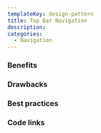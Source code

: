 ```yaml
---
templateKey: design-pattern
title: Top Bar Navigation
description:
categories:
  - Navigation
---
```


### Benefits

### Drawbacks

### Best practices

### Code links